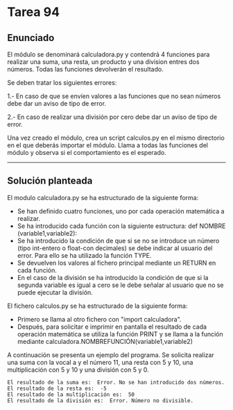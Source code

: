 ﻿# Tarea 94

## Enunciado
El módulo se denominará calculadora.py y contendrá 4 funciones para realizar una suma, una resta, un producto y una division entres dos números. Todas las funciones devolverán el resultado.

Se deben tratar los siguientes errores:

1.- En caso de que se envíen valores a las funciones que no sean números debe dar un aviso de tipo de error.

2.- En caso de realizar una división por cero debe dar un aviso de tipo de error.

Una vez creado el módulo, crea un script calculos.py en el mismo directorio en el que deberás importar el módulo. Llama a todas las funciones del módulo y observa si el comportamiento es el esperado.
___

## Solución planteada
El modulo calculadora.py se ha estructurado de la siguiente forma:
- Se han definido cuatro funciones, uno por cada operación matemática a realizar.
- Se ha introducido cada función con la siguiente estructura: def NOMBRE (variable1,variable2):
- Se ha introducido la condición de que si se no se introduce un número (tipo int-entero o float-con decimales) se debe indicar al usuario del error. Para ello se ha utilizado la función TYPE.
- Se devuelven los valores al fichero principal mediante un RETURN en cada función.
- En el caso de la división se ha introducido la condición de que si la segunda variable es igual a cero se le debe señalar al usuario que no se puede ejecutar la división. 

El fichero calculos.py se ha estructurado de la siguiente forma:
- Primero se llama al otro fichero con "import calculadora".
- Después, para solicitar e imprimir en pantalla el resultado de cada operación matemática se utiliza la función PRINT y se llama a la función mediante calculadora.NOMBREFUNCIÓN(variable1,variable2)


A continuación se presenta un ejemplo del programa. 
Se solicita realizar una suma con la vocal a y el número 11, una resta con 5 y 10, una multiplicación con 5 y 10 y una división con 5 y 0.

```
El resultado de la suma es:  Error. No se han introducido dos números.
El resultado de la resta es:  -5
El resultado de la multiplicación es:  50
El resultado de la división es:  Error. Número no divisible.
```
